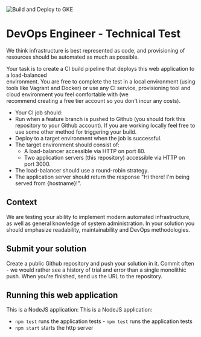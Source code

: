 ![Build and Deploy to GKE](https://github.com/mrkaleslie/devops-test/workflows/Build%20and%20Deploy%20to%20GKE/badge.svg?branch=master)

# DevOps Engineer - Technical Test	
We think infrastructure is best represented as code, and provisioning of resources should be automated as much as possible.	

 Your task is to create a CI build pipeline that deploys this web application to a load-balanced	
environment. You are free to complete the test in a local environment (using tools like Vagrant and	
Docker) or use any CI service, provisioning tool and cloud environment you feel comfortable with (we	
recommend creating a free tier account so you don't incur any costs).	

 * Your CI job should:	
  * Run when a feature branch is pushed to Github (you should fork this repository to your Github account). If you are working locally feel free to use some other method for triggering your build.	
  * Deploy to a target environment when the job is successful.	
* The target environment should consist of:	
  * A load-balancer accessible via HTTP on port 80.	
  * Two application servers (this repository) accessible via HTTP on port 3000.	
* The load-balancer should use a round-robin strategy.	
* The application server should return the response "Hi there! I'm being served from {hostname}!".	

 ## Context	
We are testing your ability to implement modern automated infrastructure, as well as general knowledge of system administration. In your solution you should emphasize readability, maintainability and DevOps methodologies.	

 ## Submit your solution	
Create a public Github repository and push your solution in it. Commit often - we would rather see a history of trial and error than a single monolithic push. When you're finished, send us the URL to the repository.	

 ## Running this web application	
 This is a NodeJS application:	This is a NodeJS application:

- `npm test` runs the application tests	- `npm test` runs the application tests
- `npm start` starts the http server
